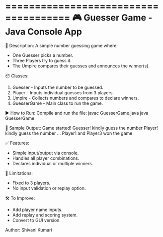 =====================================
🎮 Guesser Game - Java Console App
=====================================

📌 Description:
A simple number guessing game where:
- One Guesser picks a number.
- Three Players try to guess it.
- The Umpire compares their guesses and announces the winner(s).

📦 Classes:
1. Guesser - Inputs the number to be guessed.
2. Player  - Inputs individual guesses from 3 players.
3. Umpire  - Collects numbers and compares to declare winners.
4. GuesserGame - Main class to run the game.

▶️ How to Run:
Compile and run the file:
javac GuesserGame.java
java GuesserGame

📌 Sample Output:
Game started!
Guesser! kindly guess the number 
Player! kindly guess the number
...
Player1 and Player3 won the game

✅ Features:
- Simple input/output via console.
- Handles all player combinations.
- Declares individual or multiple winners.

📌 Limitations:
- Fixed to 3 players.
- No input validation or replay option.

🛠️ To Improve:
- Add player name inputs.
- Add replay and scoring system.
- Convert to GUI version.

Author: Shivani Kumari
